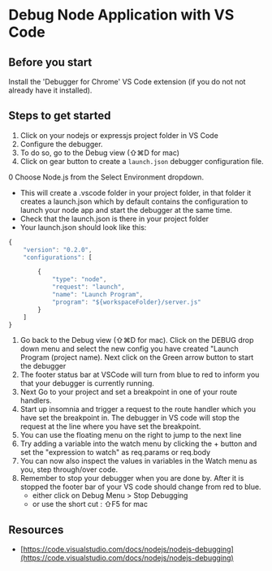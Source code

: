 # Debug Node Application with VS Code

## Before you start

Install the 'Debugger for Chrome' VS Code extension \(if you do not not already have it installed\).

## Steps to get started

1. Click on your nodejs or expressjs project folder in VS Code
2. Configure the debugger.
3. To do so, go to the Debug view \(⇧⌘D for mac\)
4. Click on gear button to create a `launch.json` debugger configuration file.

0 Choose Node.js from the Select Environment dropdown.

* This will create a .vscode folder in your project folder, in that folder it creates a launch.json which by default contains the configuration to launch your node app and start the debugger at the same time. 
* Check that the launch.json is there in your project folder
* Your launch.json should look like this:

```javascript
{
    "version": "0.2.0",
    "configurations": [

        {
            "type": "node",
            "request": "launch",
            "name": "Launch Program",
            "program": "${workspaceFolder}/server.js"
        }
    ]
}
```

1. Go back to the Debug view \(⇧⌘D for mac\). Click on the DEBUG drop down menu and select the new config you have created "Launch Program \(project name\). Next click on the Green arrow button to start the debugger
2. The footer status bar at VSCode will turn from blue to red to inform you that your debugger is currently running.
3. Next Go to your project and set a breakpoint in one of your route handlers.
4. Start up insomnia and trigger a request to the route handler which you have set the breakpoint in. The debugger in VS code will stop the request at the line where you have set the breakpoint.
5. You can use the floating menu on the right to jump to the next line
6. Try adding a variable into the watch menu by clicking the + button and set the "expression to watch" as req.params or req.body
7. You can now also inspect the values in variables in the Watch menu as you, step through/over code.
8. Remember to stop your debugger when you are done by. After it is stopped the footer bar of your VS code should change from red to blue.
   * either click on Debug Menu &gt; Stop Debugging 
   * or use the short cut : ⇧F5 for mac

## Resources

* [https://code.visualstudio.com/docs/nodejs/nodejs-debugging](https://code.visualstudio.com/docs/nodejs/nodejs-debugging)

